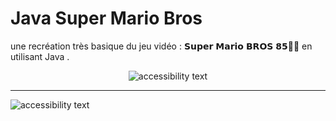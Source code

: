 # Java Super Mario Bros
une recréation très basique du jeu vidéo : 𝗦𝘂𝗽𝗲𝗿 𝗠𝗮𝗿𝗶𝗼 𝗕𝗥𝗢𝗦 𝟴𝟱🏃‍♂️ en utilisant Java .
<br>
<p align="center">
  <img src="https://i.imgur.com/S53KhPA.png"  alt="accessibility text">
  <hr>
  <img src="https://i.imgur.com/XZX0yd6.png"  alt="accessibility text">
</p>
